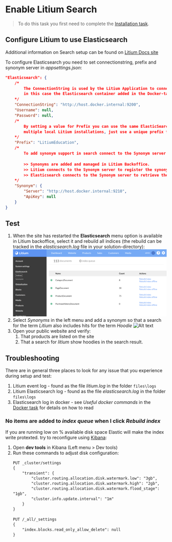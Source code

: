 # Enable Litium Search

> To do this task you first need to complete the [Installation task](../Installation).

## Configure Litium to use Elasticsearch

Additional information on Search setup can be found on [Litium Docs site](https://docs.litium.com/documentation/architecture/litiumsearch)

To configure Elasticsearch you need to set connectionstring, prefix and synonym server in _appsettings.json_:

```JSON
"Elasticsearch": {
    /*
        The ConnectionString is used by the Litium Application to connect to Elasticsearch,
        in this case the Elasticsearch container added in the Docker-task
    */
    "ConnectionString": "http://host.docker.internal:9200",
    "Username": null,
    "Password": null,
    /*
        By setting a value for Prefix you can use the same ElasticSearch-container for
        multiple local Litium installations, just use a unique prefix for every installation.
    */
    "Prefix": "LitiumEducation",
    /*
        To add synonym support in search connect to the Synonym server added in the Docker-task
        
        >> Synonyms are added and managed in Litium Backoffice.
        >> Litium connects to the Synonym server to register the synonyms.
        >> Elasticsearch connects to the Synonym server to retrieve the synonyms on search.
    */
    "Synonym": {
        "Server": "http://host.docker.internal:9210",
        "ApiKey": null
    }
}
```

## Test

1. When the site has restarted the **Elasticsearch** menu option is available in Litium backoffice, select it and rebuild all indices (the rebuild can be tracked in the _elasticsearch.log_ file in your solution-directory):
   ![Alt text](Images/elastic-in-litium-admin.png "Elasticsearch BO")
1. Select _Synonyms_ in the left menu and add a synonym so that a search for the term _Litium_  also includes hits for the term _Hoodie_
    ![Alt text](Images/elastic-synonyms-in-litium-admin.png "Elasticsearch BO")
1. Open your public website and verify:
    1. That products are listed on the site
    1. That a search for _litium_ show hoodies in the search result.

## Troubleshooting

There are in general three places to look for any issue that you experience during setup and test:

1. Litium event log - found as the file _litium.log_ in the folder `files\logs`
1. Litium Elasticsearch log - found as the file _elasticsearch.log_ in the folder `files\logs`
1. Elasticsearch log in docker - see _Useful docker commands_ in the [Docker task](../Docker) for details on how to read

### No items are added to _index queue_ when I click _Rebuild index_

If you are running low on % available disk space Elastic will make the index write protexted. try to reconfigure using [Kibana](../Kibana):

1. Open **dev tools** in Kibana (Left menu > Dev tools)
1. Run these commands to adjust disk configuration:
    ```
    PUT _cluster/settings
    {
        "transient": {
            "cluster.routing.allocation.disk.watermark.low": "3gb",
            "cluster.routing.allocation.disk.watermark.high": "2gb",
            "cluster.routing.allocation.disk.watermark.flood_stage": "1gb",
            "cluster.info.update.interval": "1m"
        }
    }
    
    PUT /_all/_settings
    {
        "index.blocks.read_only_allow_delete": null
    }
    ```
